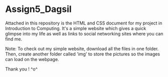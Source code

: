 # Assign5_Dagsil

Attached in this repository is the HTML and CSS document for my project in Introduction to Computing. 
It's a simple website which gives a quick glimpse into my life as well as links to social networking sites where you can find me.

Note: To check out my simple website, download all the files in one folder. Then, create another folder called 'img' to store the pictures
so the images can load on the webpage.

Thank you ! ^o^
